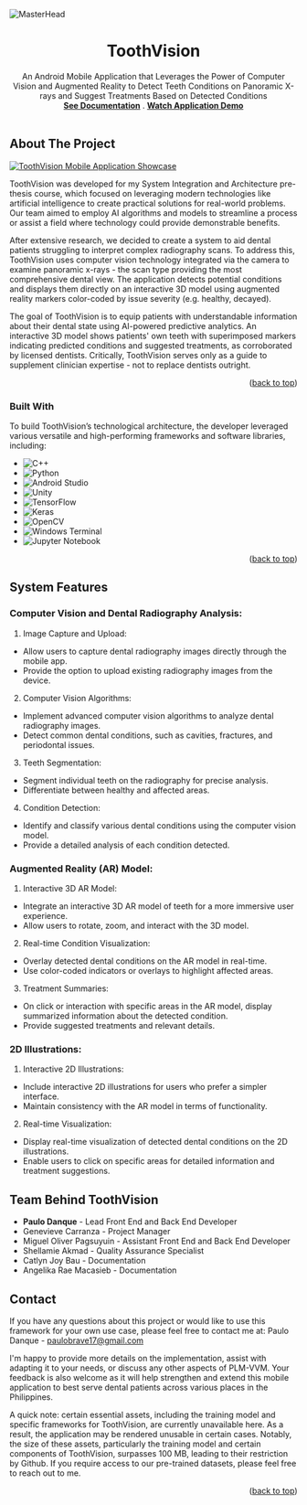 <!-- PROJECT LOGO -->

  ![MasterHead](https://github.com/paulopoig/ToothVision/assets/78188625/5456292c-370b-4551-a828-597172ea94ef)

  <h1 align="center">ToothVision</h1>

  <p align="center">
    An Android Mobile Application that Leverages the Power of Computer Vision and Augmented Reality to Detect Teeth Conditions on Panoramic X-rays and Suggest Treatments Based on Detected Conditions
    <br />
    <a href="https://drive.google.com/file/d/1GOIR-mZoPUhLfupVfgs_1LPfPhq32HTa/view?usp=sharing"><strong>See Documentation</strong></a>
    .
    <a href="https://youtu.be/ObSsU7ekwmk?si=goMZtNo3fb1P7PtL"><strong>Watch Application Demo</strong></a>
    <br />
    <br />
   
  </p>
</div>


<!-- ABOUT THE PROJECT -->
## About The Project

<a href="https://www.behance.net/gallery/189557711/ToothVision"><img src="https://github.com/paulopoig/ToothVision/assets/78188625/795c3c4e-6147-48f1-ac82-34233f4ea723" alt="ToothVision Mobile Application Showcase"></a>

ToothVision was developed for my System Integration and Architecture pre-thesis course, which focused on leveraging modern technologies like artificial intelligence to create practical solutions for real-world problems. Our team aimed to employ AI algorithms and models to streamline a process or assist a field where technology could provide demonstrable benefits.

After extensive research, we decided to create a system to aid dental patients struggling to interpret complex radiography scans. To address this, ToothVision uses computer vision technology integrated via the camera to examine panoramic x-rays - the scan type providing the most comprehensive dental view. The application detects potential conditions and displays them directly on an interactive 3D model using augmented reality markers color-coded by issue severity (e.g. healthy, decayed).

The goal of ToothVision is to equip patients with understandable information about their dental state using AI-powered predictive analytics. An interactive 3D model shows patients' own teeth with superimposed markers indicating predicted conditions and suggested treatments, as corroborated by licensed dentists. Critically, ToothVision serves only as a guide to supplement clinician expertise - not to replace dentists outright.

<p align="right">(<a href="#readme-top">back to top</a>)</p>



### Built With

To build ToothVision’s technological architecture, the developer leveraged various versatile and high-performing frameworks and software libraries, including:

* ![C++](https://img.shields.io/badge/c++-%2300599C.svg?style=for-the-badge&logo=c%2B%2B&logoColor=white)
* ![Python](https://img.shields.io/badge/python-3670A0?style=for-the-badge&logo=python&logoColor=ffdd54)
* ![Android Studio](https://img.shields.io/badge/Android%20Studio-3DDC84.svg?style=for-the-badge&logo=android-studio&logoColor=white)
* ![Unity](https://img.shields.io/badge/unity-%23000000.svg?style=for-the-badge&logo=unity&logoColor=white)
* ![TensorFlow](https://img.shields.io/badge/TensorFlow-%23FF6F00.svg?style=for-the-badge&logo=TensorFlow&logoColor=white)
* ![Keras](https://img.shields.io/badge/Keras-%23D00000.svg?style=for-the-badge&logo=Keras&logoColor=white)
* ![OpenCV](https://img.shields.io/badge/opencv-%23white.svg?style=for-the-badge&logo=opencv&logoColor=white)
* ![Windows Terminal](https://img.shields.io/badge/Windows%20Terminal-%234D4D4D.svg?style=for-the-badge&logo=windows-terminal&logoColor=white)
* ![Jupyter Notebook](https://img.shields.io/badge/jupyter-%23FA0F00.svg?style=for-the-badge&logo=jupyter&logoColor=white)

<p align="right">(<a href="#readme-top">back to top</a>)</p>



<!-- SYSTEM FEATURES -->
## System Features

### Computer Vision and Dental Radiography Analysis:
1. Image Capture and Upload:

* Allow users to capture dental radiography images directly through the mobile app.
* Provide the option to upload existing radiography images from the device.
  
2. Computer Vision Algorithms:

* Implement advanced computer vision algorithms to analyze dental radiography images.
* Detect common dental conditions, such as cavities, fractures, and periodontal issues.

3. Teeth Segmentation:

* Segment individual teeth on the radiography for precise analysis.
* Differentiate between healthy and affected areas.

4. Condition Detection:

* Identify and classify various dental conditions using the computer vision model.
* Provide a detailed analysis of each condition detected.

### Augmented Reality (AR) Model:
1. Interactive 3D AR Model:

* Integrate an interactive 3D AR model of teeth for a more immersive user experience.
* Allow users to rotate, zoom, and interact with the 3D model.

2. Real-time Condition Visualization:

* Overlay detected dental conditions on the AR model in real-time.
* Use color-coded indicators or overlays to highlight affected areas.

3. Treatment Summaries:

* On click or interaction with specific areas in the AR model, display summarized information about the detected condition.
* Provide suggested treatments and relevant details.

### 2D Illustrations:
1. Interactive 2D Illustrations:

* Include interactive 2D illustrations for users who prefer a simpler interface.
* Maintain consistency with the AR model in terms of functionality.

2. Real-time Visualization:

* Display real-time visualization of detected dental conditions on the 2D illustrations.
* Enable users to click on specific areas for detailed information and treatment suggestions.
    
<!-- TEAM BEHIND PLM-VVM -->
## Team Behind ToothVision
* <strong>Paulo Danque</strong> - Lead Front End and Back End Developer
* Genevieve Carranza - Project Manager
* Miguel Oliver Pagsuyuin - Assistant Front End and Back End Developer
* Shellamie Akmad - Quality Assurance Specialist
* Catlyn Joy Bau - Documentation
* Angelika Rae Macasieb - Documentation
  
<!-- CONTACT -->
## Contact
If you have any questions about this project or would like to use this framework for your own use case, please feel free to contact me at:
Paulo Danque - paulobrave17@gmail.com

I'm happy to provide more details on the implementation, assist with adapting it to your needs, or discuss any other aspects of PLM-VVM. Your feedback is also welcome as it will help strengthen and extend this mobile application to best serve dental patients across various places in the Philippines.

A quick note: certain essential assets, including the training model and specific frameworks for ToothVision, are currently unavailable here. As a result, the application may be rendered unusable in certain cases. Notably, the size of these assets, particularly the training model and certain components of ToothVision, surpasses 100 MB, leading to their restriction by Github. If you require access to our pre-trained datasets, please feel free to reach out to me.

<p align="right">(<a href="#readme-top">back to top</a>)</p>
